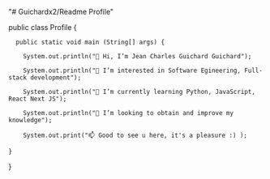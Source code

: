 "# Guichardx2/Readme Profile" 

public class Profile {

      public static void main (String[] args) {
  
        System.out.println("👋 Hi, I’m Jean Charles Guichard Guichard"); 
      
        System.out.println("👀 I’m interested in Software Egineering, Full-stack development");
      
        System.out.println("🌱 I’m currently learning Python, JavaScript, React Next JS");
      
        System.out.println("💞️ I’m looking to obtain and improve my knowledge");
      
        System.out.print("📫 Good to see u here, it's a pleasure :) );
         
    }
}
